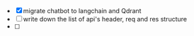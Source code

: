 - [x] migrate chatbot to langchain and Qdrant
- [ ] write down the list of api's header, req and res structure
- [ ] 